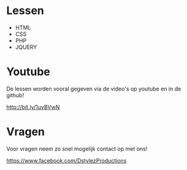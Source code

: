Lessen
======
- HTML      																																																												
- CSS       
- PHP       
- JQUERY 

Youtube
======

De lessen worden vooral gegeven via de video's op youtube en in de github!

http://bit.ly/1uvBVwN

Vragen
======
Voor vragen neem zo snel mogelijk contact op met ons!

https://www.facebook.com/DstylezProductions
